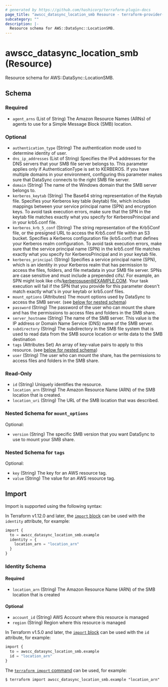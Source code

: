 ```yaml
---
# generated by https://github.com/hashicorp/terraform-plugin-docs
page_title: "awscc_datasync_location_smb Resource - terraform-provider-awscc"
subcategory: ""
description: |-
  Resource schema for AWS::DataSync::LocationSMB.
---
```


# awscc_datasync_location_smb (Resource)

Resource schema for AWS::DataSync::LocationSMB.



<!-- schema generated by tfplugindocs -->
## Schema

### Required

- `agent_arns` (List of String) The Amazon Resource Names (ARNs) of agents to use for a Simple Message Block (SMB) location.

### Optional

- `authentication_type` (String) The authentication mode used to determine identity of user.
- `dns_ip_addresses` (List of String) Specifies the IPv4 addresses for the DNS servers that your SMB file server belongs to. This parameter applies only if AuthenticationType is set to KERBEROS. If you have multiple domains in your environment, configuring this parameter makes sure that DataSync connects to the right SMB file server.
- `domain` (String) The name of the Windows domain that the SMB server belongs to.
- `kerberos_keytab` (String) The Base64 string representation of the Keytab file. Specifies your Kerberos key table (keytab) file, which includes mappings between your service principal name (SPN) and encryption keys. To avoid task execution errors, make sure that the SPN in the keytab file matches exactly what you specify for KerberosPrincipal and in your krb5.conf file.
- `kerberos_krb_5_conf` (String) The string representation of the Krb5Conf file, or the presigned URL to access the Krb5.conf file within an S3 bucket. Specifies a Kerberos configuration file (krb5.conf) that defines your Kerberos realm configuration. To avoid task execution errors, make sure that the service principal name (SPN) in the krb5.conf file matches exactly what you specify for KerberosPrincipal and in your keytab file.
- `kerberos_principal` (String) Specifies a service principal name (SPN), which is an identity in your Kerberos realm that has permission to access the files, folders, and file metadata in your SMB file server. SPNs are case sensitive and must include a prepended cifs/. For example, an SPN might look like cifs/kerberosuser@EXAMPLE.COM. Your task execution will fail if the SPN that you provide for this parameter doesn't match exactly what's in your keytab or krb5.conf files.
- `mount_options` (Attributes) The mount options used by DataSync to access the SMB server. (see [below for nested schema](#nestedatt--mount_options))
- `password` (String) The password of the user who can mount the share and has the permissions to access files and folders in the SMB share.
- `server_hostname` (String) The name of the SMB server. This value is the IP address or Domain Name Service (DNS) name of the SMB server.
- `subdirectory` (String) The subdirectory in the SMB file system that is used to read data from the SMB source location or write data to the SMB destination
- `tags` (Attributes Set) An array of key-value pairs to apply to this resource. (see [below for nested schema](#nestedatt--tags))
- `user` (String) The user who can mount the share, has the permissions to access files and folders in the SMB share.

### Read-Only

- `id` (String) Uniquely identifies the resource.
- `location_arn` (String) The Amazon Resource Name (ARN) of the SMB location that is created.
- `location_uri` (String) The URL of the SMB location that was described.

<a id="nestedatt--mount_options"></a>
### Nested Schema for `mount_options`

Optional:

- `version` (String) The specific SMB version that you want DataSync to use to mount your SMB share.


<a id="nestedatt--tags"></a>
### Nested Schema for `tags`

Optional:

- `key` (String) The key for an AWS resource tag.
- `value` (String) The value for an AWS resource tag.

## Import

Import is supported using the following syntax:

In Terraform v1.12.0 and later, the [`import` block](https://developer.hashicorp.com/terraform/language/import) can be used with the `identity` attribute, for example:

```terraform
import {
  to = awscc_datasync_location_smb.example
  identity = {
    location_arn = "location_arn"
  }
}
```

<!-- schema generated by tfplugindocs -->
### Identity Schema

#### Required

- `location_arn` (String) The Amazon Resource Name (ARN) of the SMB location that is created

#### Optional

- `account_id` (String) AWS Account where this resource is managed
- `region` (String) Region where this resource is managed

In Terraform v1.5.0 and later, the [`import` block](https://developer.hashicorp.com/terraform/language/import) can be used with the `id` attribute, for example:

```terraform
import {
  to = awscc_datasync_location_smb.example
  id = "location_arn"
}
```

The [`terraform import` command](https://developer.hashicorp.com/terraform/cli/commands/import) can be used, for example:

```shell
$ terraform import awscc_datasync_location_smb.example "location_arn"
```
